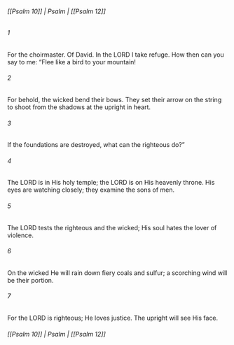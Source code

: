 ###### [[Psalm 10]] | Psalm | [[Psalm 12]]

###### 1
For the choirmaster. Of David. In the LORD I take refuge. How then can you say to me: “Flee like a bird to your mountain!
###### 2
For behold, the wicked bend their bows. They set their arrow on the string to shoot from the shadows at the upright in heart.
###### 3
If the foundations are destroyed, what can the righteous do?”
###### 4
The LORD is in His holy temple; the LORD is on His heavenly throne. His eyes are watching closely; they examine the sons of men.
###### 5
The LORD tests the righteous and the wicked; His soul hates the lover of violence.
###### 6
On the wicked He will rain down fiery coals and sulfur; a scorching wind will be their portion.
###### 7
For the LORD is righteous; He loves justice. The upright will see His face.

###### [[Psalm 10]] | Psalm | [[Psalm 12]]

